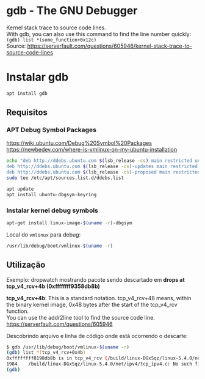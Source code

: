 # gdb - The GNU Debugger

Kernel stack trace to source code lines.  
With gdb, you can also use this command to find the line number quickly:  
`(gdb) list *(some_function+0x12c)`  
Source: https://serverfault.com/questions/605946/kernel-stack-trace-to-source-code-lines

# Instalar gdb
```bash
apt install gdb
```

## Requisitos
### APT Debug Symbol Packages  
https://wiki.ubuntu.com/Debug%20Symbol%20Packages  
https://newbedev.com/where-is-vmlinux-on-my-ubuntu-installation

```bash
echo "deb http://ddebs.ubuntu.com $(lsb_release -cs) main restricted universe multiverse
deb http://ddebs.ubuntu.com $(lsb_release -cs)-updates main restricted universe multiverse
deb http://ddebs.ubuntu.com $(lsb_release -cs)-proposed main restricted universe multiverse" | \
sudo tee /etc/apt/sources.list.d/ddebs.list

apt update
apt install ubuntu-dbgsym-keyring
```

### Instalar kernel debug symbols

```bash
apt-get install linux-image-$(uname -r)-dbgsym
```

Local do `vmlinux` para debug:
```bash
/usr/lib/debug/boot/vmlinux-$(uname -r)
```

## Utilização

Exemplo: dropwatch mostrando pacote sendo descartado em **drops at tcp_v4_rcv+4b (0xffffffff9358db8b)**

**tcp_v4_rcv+4b**: This is a standard notation. tcp_v4_rcv+48 means, within the binary kernel image, 0x48 bytes after the start of the tcp_v4_rcv function.  
You can use the addr2line tool to find the source code line. https://serverfault.com/questions/605946

Descobrindo arquivo e linha de código onde está ocorrendo o descarte:
```bash
$ gdb /usr/lib/debug/boot/vmlinux-$(uname -r)
(gdb) list *(tcp_v4_rcv+0x4b)
0xffffffff8198db8b is in tcp_v4_rcv (/build/linux-DGxSqz/linux-5.4.0/net/ipv4/tcp_ipv4.c:1989).
1984    /build/linux-DGxSqz/linux-5.4.0/net/ipv4/tcp_ipv4.c: No such file or directory.
(gdb)
```
